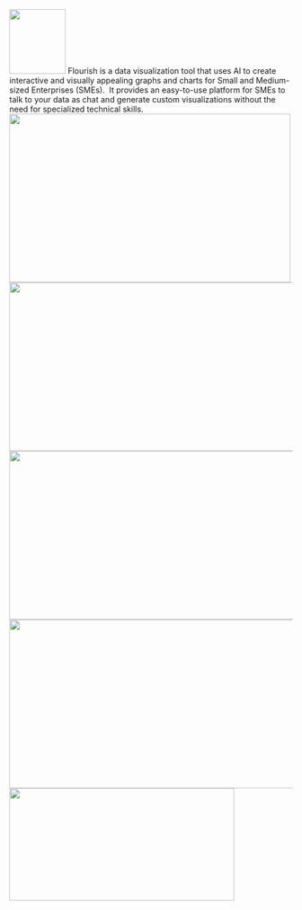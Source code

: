 
<img src="https://k.top4top.io/p_2697f8wjq1.png" width="100" height="115">
Flourish is a data visualization tool that uses AI to create interactive and visually appealing graphs and charts for Small and Medium-sized Enterprises (SMEs). 
It provides an easy-to-use platform for SMEs to talk to your data as chat and generate custom visualizations without the need for specialized technical skills.
<img src="https://g.top4top.io/p_26977kh6f1.png" width="500" height="300">

<img src="https://k.top4top.io/p_2697wt8s41.png" width="600" height="300">
<img src="https://l.top4top.io/p_26971uzxz2.png" width="600" height="300">
<img src="https://a.top4top.io/p_2697591oe3.png" width="600" height="300">
<img src="https://b.top4top.io/p_2697gdhgn4.png" width="400" height="200" align="center">
